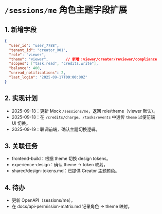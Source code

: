 ﻿# `/sessions/me` 角色主题字段扩展

## 1. 新增字段
```json
{
  "user_id": "user_7788",
  "tenant_id": "creator_001",
  "role": "viewer",
  "theme": "viewer",        // 新增：viewer/creator/reviewer/compliance
  "scopes": ["task.read", "credits.write"],
  "balance": 400,
  "unread_notifications": 2,
  "last_login": "2025-09-17T09:00:00Z"
}
```

## 2. 实现计划
- 2025-09-18：更新 Mock `/sessions/me`，返回 role/theme（viewer 默认）。
- 2025-09-18：在 `/credits/charge`、`/tasks/events` 中透传 `theme` 以便前端 UI 切换。
- 2025-09-19：联调前端，确认主题切换逻辑。

## 3. 关联任务
- frontend-build：根据 theme 切换 design tokens。
- experience-design：确认 theme → token 映射。
- shared/design-tokens.md：已提供 Creator 主题颜色。

## 4. 待办
- 更新 OpenAPI（sessions/me）。
- 在 docs/api-permission-matrix.md 记录角色 → theme 映射。
